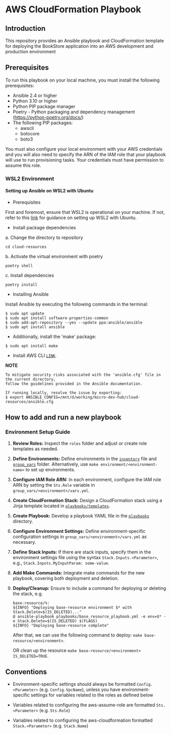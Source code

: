 # AWS CloudFormation Playbook

## Introduction

This repository provides an Ansible playbook and CloudFormation template for deploying the BookStore application into an AWS development and production environment
## Prerequisites

To run this playbook on your local machine, you must install the following prerequisites:

- Ansible 2.4 or higher
- Python 3.10 or higher
- Python PIP package manager
- Poetry - Python packaging and dependency management (https://python-poetry.org/docs/)
- The following PIP packages:
    - awscli
    - botocore
    - boto3

You must also configure your local environment with your AWS credentials and you will also need to specify
the ARN of the IAM role that your playbook will use to run provisioning tasks.
Your credentials must have permission to assume this role.

### WSL2 Environment
#### Setting up Ansible on WSL2 with Ubuntu

- Prerequisites

First and foremost, ensure that WSL2 is operational on your machine. If not, refer to this [link](<https://www.notion.so/Setup-WSL-on-Window-5b16441ea01a4d75b5953ea79fd05ca1?pvs=4>) for guidance on setting up WSL2 with Ubuntu.

- Install package dependencies

a. Change the directory to repository
```
cd cloud-resources
```
b. Activate the virtual environment with poetry
```
poetry shell
```
c. Install dependencies
```
poetry install
```

- Installing Ansible

Install Ansible by executing the following commands in the terminal:

```shell
$ sudo apt update
$ sudo apt install software-properties-common
$ sudo add-apt-repository --yes --update ppa:ansible/ansible
$ sudo apt install ansible
```
- Additionally, install the 'make' package:

```shell
$ sudo apt install make
```

- Install AWS CLI [`LINK`](https://docs.aws.amazon.com/cli/latest/userguide/getting-started-install.html).

**NOTE**
```
To mitigate security risks associated with the 'ansible.cfg' file in the current directory,
follow the guidelines provided in the Ansible documentation.

If running locally, resolve the issue by exporting:
$ export ANSIBLE_CONFIG=/mnt/d/working/micro-dev-hub/cloud-resources/ansible.cfg
```

## How to add and run a new playbook

### Environment Setup Guide

1. **Review Roles:** Inspect the `roles` folder and adjust or create role templates as needed.
2. **Define Environments:** Define environments in the [`inventory`](./playbooks/inventory) file and [`group_vars`](./playbooks/group_vars) folder. Alternatively, use `make environment/<environment-name>` to set up environments.
3. **Configure IAM Role ARN:** In each environment, configure the IAM role ARN by setting the `Sts.Role` variable in `group_vars/<environment>/vars.yml`.
4. **Create CloudFormation Stack:** Design a CloudFormation stack using a Jinja template located in [`playbooks/templates`](./playbooks/templates).
5. **Create Playbook:** Develop a playbook YAML file in the [`playbooks`](./playbooks) directory.
6. **Configure Environment Settings:** Define environment-specific configuration settings in `group_vars/<environment>/vars.yml` as necessary.
7. **Define Stack Inputs:** If there are stack inputs, specify them in the environment settings file using the syntax `Stack.Inputs.<Parameter>`, e.g., `Stack.Inputs.MyInputParam: some-value`.
8. **Add Make Commands:** Integrate make commands for the new playbook, covering both deployment and deletion.
9. **Deploy/Cleanup:** Ensure to include a command for deploying or deleting the stack, e.g.
     ```
	base-resource/%:
	${INFO} "Deploying base-resource environment $* with Stack.Delete=$(IS_DELETED)..."
	@ ansible-playbook playbooks/base_resource_playbook.yml -e env=$* -e Stack.Delete=$(IS_DELETED) $(FLAGS)
	${INFO} "Deploying base-resource complete"
     ```

   After that, we can use the following command to deploy: `make base-resource/<environment>`.

   OR clean up the resource `make base-resource/<environment> IS_DELETED=TRUE`.

## Conventions

- Environment-specific settings should always be formatted `Config.<Parameter>` (e.g. `Config.VpcName`),
unless you have environment-specific settings for variables related to the roles as defined below

- Variables related to configuring the aws-assume-role are formatted `Sts.<Parameter>` (e.g. `Sts.Role`)

- Variables related to configuring the aws-cloudformation formatted `Stack.<Parameter>` (e.g. `Stack.Name`)

